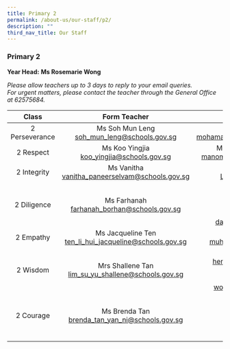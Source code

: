 ```yaml
---
title: Primary 2
permalink: /about-us/our-staff/p2/
description: ""
third_nav_title: Our Staff
---
```

### **Primary 2**
**Year Head:** **Ms Rosemarie Wong**  

_Please allow teachers up to 3 days to reply to your email queries._   
_For urgent matters, please contact the teacher through the General Office at 62575684._

| Class | Form Teacher | Co-Form Teacher |
|:---:|:---:|:---:|
| 2 Perseverance | Ms Soh Mun Leng<br>[soh\_mun\_leng@schools.gov.sg](mailto:soh_mun_leng@schools.gov.sg) | Mr Muhammad Ikhwan<br>[mohamad\_ikhwan\_mohamad\_haron@schools.gov.sg](mailto:mohamad_ikhwan_mohamad_haron@schools.gov.sg) |
| 2 Respect | Ms Koo Yingjia<br>[koo_yingjia@schools.gov.sg](mailto:koo_yingjia@schools.gov.sg) | Ms Manomani D/O Shunmuga Sundaram<br>[manomani_shunmuga_sundaram@schools.gov.sg](mailto:manomani_shunmuga_sundaram@schools.gov.sg) |
|  2 Integrity | Ms Vanitha<br>[vanitha_paneerselvam@schools.gov.sg](mailto:vanitha_paneerselvam@schools.gov.sg)  |  Ms Jane Ang<br>[Lim_Meng_Gek_Jane@schools.gov.sg](mailto:Lim_Meng_Gek_Jane@schools.gov.sg) |
|  2 Diligence | Ms Farhanah <br>[farhanah_borhan@schools.gov.sg](mailto:farhanah_borhan@schools.gov.sg)  |  Ms Ting Shu Han<br>[ting_shu_han@schools.gov.sg](mailto:ting_shu_han@schools.gov.sg)<br><br>Mdm Daisy Leela<br>[daisy_leela_r_ramasamy@schools.gov.sg](mailto:daisy_leela_r_ramasamy@schools.gov.sg) |
|  2 Empathy | Ms Jacqueline Ten<br>[ten_li_hui_jacqueline@schools.gov.sg](mailto:ten_li_hui_jacqueline@schools.gov.sg)  | Mr Muhammad Reduan <br>[muhammad_reduan_yahaya@schools.gov.sg](mailto:muhammad_reduan_yahaya@schools.gov.sg)  |
|  2 Wisdom | Mrs Shallene Tan<br>[lim_su_yu_shallene@schools.gov.sg](mailto:lim_su_yu_shallene@schools.gov.sg)  | Ms Valerie Heng<br>[heng_cheng_ngee_valerie@schools.gov.sg](mailto:heng_cheng_ngee_valerie@schools.gov.sg)<br><br>Ms Rosemarie Wong<br>[wong_li_ching_rosemarie@schools.gov.sg](mailto:wong_li_ching_rosemarie@schools.gov.sg)  |
|  2 Courage | Ms Brenda Tan <br>[brenda_tan_yan_ni@schools.gov.sg](mailto:brenda_tan_yan_ni@schools.gov.sg)  | Mdm Roslindah <br>[roslindah_buang@schools.gov.sg](mailto:roslindah_buang@schools.gov.sg)<br><br>Mdm Rupiah Hamzah<br>[rupiah_hamzah@schools.gov.sg](mailto:rupiah_hamzah@schools.gov.sg)  |
|  |  |  |